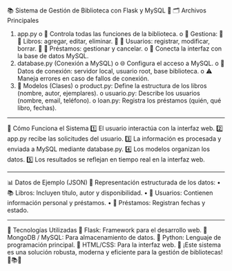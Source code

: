 📚 Sistema de Gestión de Biblioteca con Flask y MySQL 🚀
🗂️ Archivos Principales
1.	app.py
o	🔧 Controla todas las funciones de la biblioteca.
o	📌 Gestiona:
	📖 Libros: agregar, editar, eliminar.
	👥 Usuarios: registrar, modificar, borrar.
	🔄 Préstamos: gestionar y cancelar.
o	🔗 Conecta la interfaz con la base de datos MySQL.
2.	database.py (Conexión a MySQL)
o	🌐 Configura el acceso a MySQL.
o	🔑 Datos de conexión: servidor local, usuario root, base biblioteca.
o	⚠️ Maneja errores en caso de fallos de conexión.
3.	📌 Modelos (Clases)
o	product.py: Define la estructura de los libros (nombre, autor, ejemplares).
o	usuario.py: Describe los usuarios (nombre, email, teléfono).
o	loan.py: Registra los préstamos (quién, qué libro, fechas).
________________________________________
🔄 Cómo Funciona el Sistema
1️⃣ El usuario interactúa con la interfaz web. 2️⃣ app.py recibe las solicitudes del usuario. 3️⃣ La información es procesada y enviada a MySQL mediante database.py. 4️⃣ Los modelos organizan los datos. 5️⃣ Los resultados se reflejan en tiempo real en la interfaz web.
________________________________________
📊 Datos de Ejemplo (JSON)
📌 Representación estructurada de los datos:
•	📚 Libros: Incluyen título, autor y disponibilidad.
•	👥 Usuarios: Contienen información personal y préstamos.
•	🔄 Préstamos: Registran fechas y estado.
________________________________________
🚀 Tecnologías Utilizadas
🔹 Flask: Framework para el desarrollo web. 🔹 MongoDB / MySQL: Para almacenamiento de datos. 🔹 Python: Lenguaje de programación principal. 🔹 HTML/CSS: Para la interfaz web.
📌 ¡Este sistema es una solución robusta, moderna y eficiente para la gestión de bibliotecas! 🎯📚✨

